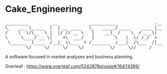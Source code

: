 # Cake_Engineering

<pre>
_________         __            ___________              .__                           .__                
\_   ___ \_____  |  | __ ____   \_   _____/ ____    ____ |__| ____   ____   ___________|__| ____    ____  
/    \  \/\__  \ |  |/ // __ \   |    __)_ /    \  / ___\|  |/    \_/ __ \_/ __ \_  __ \  |/    \  / ___\ 
\     \____/ __ \|    <\  ___/   |        \   |  \/ /_/  >  |   |  \  ___/\  ___/|  | \/  |   |  \/ /_/  >
 \______  (____  /__|_ \\___  > /_______  /___|  /\___  /|__|___|  /\___  >\___  >__|  |__|___|  /\___  / 
        \/     \/     \/    \/          \/     \//_____/         \/     \/     \/              \//_____/  
</pre>


A software focused in market analyses and  business planning.


Overleaf : https://www.overleaf.com/5242878ptvqjw#/16474399/
